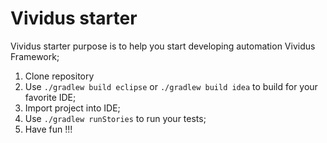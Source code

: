 # Vividus starter

Vividus starter purpose is to help you start developing automation Vividus Framework;

1. Clone repository
2. Use `./gradlew build eclipse` or `./gradlew build idea` to build for your favorite IDE;
3. Import project into IDE;
4. Use `./gradlew runStories` to run your tests;
5. Have fun !!!
